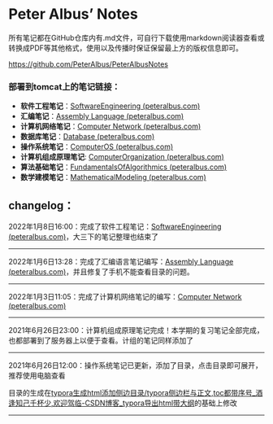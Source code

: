 # Peter Albus’ Notes

所有笔记都在GitHub仓库内有.md文件，可自行下载使用markdown阅读器查看或转换成PDF等其他格式，使用以及传播时保证保留最上方的版权信息即可。

https://github.com/PeterAlbus/PeterAlbusNotes

### 部署到tomcat上的笔记链接：

+ **软件工程笔记**：[SoftwareEngineering (peteralbus.com)](https://www.peteralbus.com:8440/SoftwareEngineering.html)
+ **汇编笔记**：[Assembly Language (peteralbus.com)](https://www.peteralbus.com:8440/AssemblyLanguage.html)
+ **计算机网络笔记**：[Computer Network (peteralbus.com)](https://www.peteralbus.com:8440/ComputerNetwork.html)
+ **数据库笔记**：[Database (peteralbus.com)](http://www.peteralbus.com:8080/database.html)
+ **操作系统笔记**：[ComputerOS (peteralbus.com)](http://www.peteralbus.com:8080/ComputerOS.html)
+ **计算机组成原理笔记**: [ComputerOrganization (peteralbus.com)](http://www.peteralbus.com:8080/ComputerOrganization.html)
+ **算法基础笔记**：[FundamentalsOfAlgorithmics (peteralbus.com)](http://www.peteralbus.com:8080/FundamentalsOfAlgorithmics.html)
+ **数学建模笔记**：[MathematicalModeling (peteralbus.com)](http://www.peteralbus.com:8080/MathematicalModeling.html)

## changelog：

2022年1月8日16:00：完成了软件工程笔记：[SoftwareEngineering (peteralbus.com)](https://www.peteralbus.com:8440/SoftwareEngineering.html)，大三下的笔记整理也结束了

---

2022年1月6日13:28：完成了汇编语言笔记编写：[Assembly Language (peteralbus.com)](https://www.peteralbus.com:8440/AssemblyLanguage.html)，并且修复了手机不能查看目录的问题。

---

2022年1月3日11:05：完成了计算机网络笔记的编写：[Computer Network (peteralbus.com)](https://www.peteralbus.com:8440/ComputerNetwork.html)

---

2021年6月26日23:00：计算机组成原理笔记完成！本学期的复习笔记全部完成，也都部署到了服务器上以便于查看。计组的笔记同样添加了

---

2021年6月26日12:00：操作系统笔记已更新，添加了目录，点击目录即可展开，推荐使用电脑查看

目录的生成在[typora生成html添加侧边目录/typora侧边栏与正文,toc都带序号_酒逢知己千杯少,欢迎驾临-CSDN博客_typora导出html带大纲](https://blog.csdn.net/u012914436/article/details/99679320)的基础上修改

---



